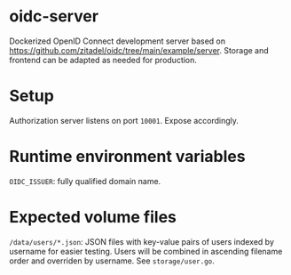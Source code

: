 # oidc-server

Dockerized OpenID Connect development server based on
https://github.com/zitadel/oidc/tree/main/example/server.
Storage and frontend can be adapted as needed for production.

# Setup

Authorization server listens on port `10001`. Expose accordingly.

# Runtime environment variables

`OIDC_ISSUER`: fully qualified domain name.

# Expected volume files

`/data/users/*.json`: JSON files with key-value pairs of users indexed by
username for easier testing. Users will be combined in ascending
filename order and overriden by username. See `storage/user.go`.

